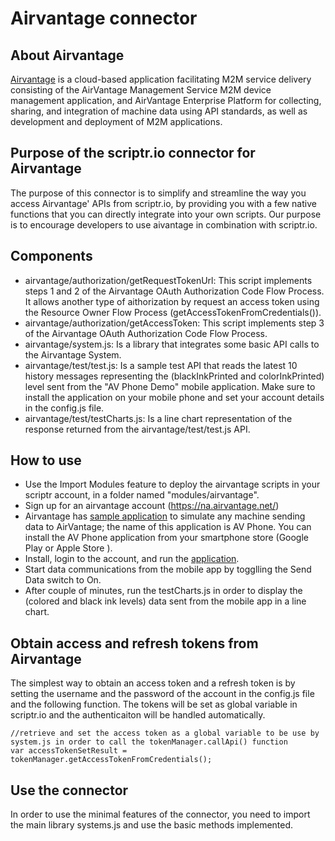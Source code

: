 # Airvantage connector

## About Airvantage
[Airvantage](https://airvantage.net/) is a cloud-based application facilitating M2M service delivery consisting of the AirVantage Management Service M2M device management application, and AirVantage Enterprise Platform for collecting, sharing, and integration of machine data using API standards, as well as development and deployment of M2M applications.

## Purpose of the scriptr.io connector for Airvantage
The purpose of this connector is to simplify and streamline the way you access Airvantage' APIs from scriptr.io, by providing you with a few native functions that you can directly integrate into your own scripts. Our purpose is to encourage developers to use aivantage in combination with scriptr.io.

## Components
- airvantage/authorization/getRequestTokenUrl: This script implements steps 1 and 2 of the Airvantage OAuth Authorization Code Flow Process. It allows another type of aithorization by request an access token using the Resource Owner Flow Process (getAccessTokenFromCredentials()).
- airvantage/authorization/getAccessToken: This script implements step 3 of the Airvantage OAuth Authorization Code Flow Process.
- airvantage/system.js: Is a library that integrates some basic API calls to the Airvantage System.
- airvantage/test/test.js: Is a sample test API that reads the latest 10 history messages representing the (blackInkPrinted and colorInkPrinted) level sent from the "AV Phone Demo" mobile application. Make sure to install the application on your mobile phone and set your account details in the config.js file.
- airvantage/test/testCharts.js: Is a line chart representation of the response returned from the airvantage/test/test.js API.

## How to use
- Use the Import Modules feature to deploy the airvantage scripts in your scriptr account, in a folder named "modules/airvantage".
- Sign up for an airvantage account (https://na.airvantage.net/)
- Airvantage has [sample application](http://source.sierrawireless.com/airvantage/av/howto/gettingstarted/) to simulate any machine sending data to AirVantage; the name of this application is AV Phone. You can install the AV Phone application from your smartphone store (Google Play or Apple Store ). 
- Install, login to the account, and run the [application](http://source.sierrawireless.com/airvantage/av/howto/gettingstarted/).
- Start data communications from the mobile app by togglling the Send Data switch to On.
- After couple of minutes, run the testCharts.js in order to display the (colored and black ink levels) data sent from the mobile app in a line chart.

## Obtain access and refresh tokens from Airvantage
The simplest way to obtain an access token and a refresh token is by setting the username and the password of the account in the config.js file and the following function. The tokens will be set as global variable in scriptr.io and the authenticaiton will be handled automatically. 
```
//retrieve and set the access token as a global variable to be use by system.js in order to call the tokenManager.callApi() function
var accessTokenSetResult = tokenManager.getAccessTokenFromCredentials();
```
## Use the connector
In order to use the minimal features of the connector, you need to import the main library systems.js and use the basic methods implemented.
